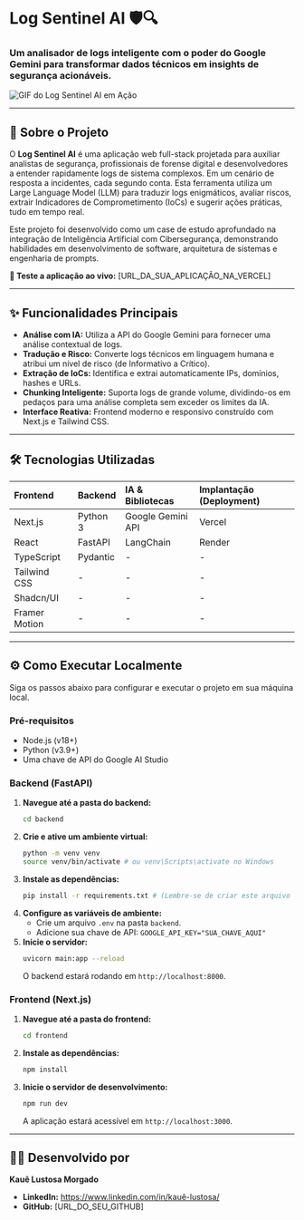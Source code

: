 # Log Sentinel AI 🛡️🔍

### Um analisador de logs inteligente com o poder do Google Gemini para transformar dados técnicos em insights de segurança acionáveis.

![GIF do Log Sentinel AI em Ação](URL_DO_SEU_GIF_AQUI)

---

## 🚀 Sobre o Projeto

O **Log Sentinel AI** é uma aplicação web full-stack projetada para auxiliar analistas de segurança, profissionais de forense digital e desenvolvedores a entender rapidamente logs de sistema complexos. Em um cenário de resposta a incidentes, cada segundo conta. Esta ferramenta utiliza um Large Language Model (LLM) para traduzir logs enigmáticos, avaliar riscos, extrair Indicadores de Comprometimento (IoCs) e sugerir ações práticas, tudo em tempo real.

Este projeto foi desenvolvido como um case de estudo aprofundado na integração de Inteligência Artificial com Cibersegurança, demonstrando habilidades em desenvolvimento de software, arquitetura de sistemas e engenharia de prompts.

**🔗 Teste a aplicação ao vivo:** [URL_DA_SUA_APLICAÇÃO_NA_VERCEL]

---

## ✨ Funcionalidades Principais

* **Análise com IA:** Utiliza a API do Google Gemini para fornecer uma análise contextual de logs.
* **Tradução e Risco:** Converte logs técnicos em linguagem humana e atribui um nível de risco (de Informativo a Crítico).
* **Extração de IoCs:** Identifica e extrai automaticamente IPs, domínios, hashes e URLs.
* **Chunking Inteligente:** Suporta logs de grande volume, dividindo-os em pedaços para uma análise completa sem exceder os limites da IA.
* **Interface Reativa:** Frontend moderno e responsivo construído com Next.js e Tailwind CSS.

---

## 🛠️ Tecnologias Utilizadas

| Frontend | Backend | IA & Bibliotecas | Implantação (Deployment) |
| :--- | :--- | :--- | :--- |
| Next.js | Python 3 | Google Gemini API | Vercel |
| React | FastAPI | LangChain | Render |
| TypeScript | Pydantic | - | - |
| Tailwind CSS | - | - | - |
| Shadcn/UI | - | - | - |
| Framer Motion| - | - | - |

---

## ⚙️ Como Executar Localmente

Siga os passos abaixo para configurar e executar o projeto em sua máquina local.

### Pré-requisitos

* Node.js (v18+)
* Python (v3.9+)
* Uma chave de API do Google AI Studio

### Backend (FastAPI)

1.  **Navegue até a pasta do backend:**
    ```bash
    cd backend
    ```
2.  **Crie e ative um ambiente virtual:**
    ```bash
    python -m venv venv
    source venv/bin/activate # ou venv\Scripts\activate no Windows
    ```
3.  **Instale as dependências:**
    ```bash
    pip install -r requirements.txt # (Lembre-se de criar este arquivo com 'pip freeze > requirements.txt')
    ```
4.  **Configure as variáveis de ambiente:**
    * Crie um arquivo `.env` na pasta `backend`.
    * Adicione sua chave de API: `GOOGLE_API_KEY="SUA_CHAVE_AQUI"`
5.  **Inicie o servidor:**
    ```bash
    uvicorn main:app --reload
    ```
    O backend estará rodando em `http://localhost:8000`.

### Frontend (Next.js)

1.  **Navegue até a pasta do frontend:**
    ```bash
    cd frontend
    ```
2.  **Instale as dependências:**
    ```bash
    npm install
    ```
3.  **Inicie o servidor de desenvolvimento:**
    ```bash
    npm run dev
    ```
    A aplicação estará acessível em `http://localhost:3000`.

---

## 👨‍💻 Desenvolvido por

**Kauê Lustosa Morgado**

* **LinkedIn:** https://www.linkedin.com/in/kauê-lustosa/
* **GitHub:** [URL_DO_SEU_GITHUB]